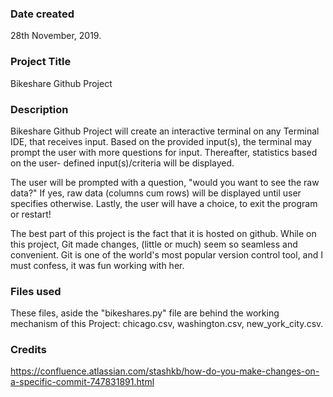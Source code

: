 ### Date created
28th November, 2019.

### Project Title
Bikeshare Github Project

### Description
Bikeshare Github Project will create an interactive terminal on any Terminal IDE,
that receives input. Based on the provided input(s), the terminal may prompt the
user with more questions for input. Thereafter, statistics based on the user-
defined input(s)/criteria will be displayed.

The user will be prompted with a question, "would you want to see the raw
data?" If yes, raw data (columns cum rows) will be displayed until user specifies
otherwise. Lastly, the user will have a choice, to exit the program or restart!

The best part of this project is the fact that it is hosted on github. While on
this project, Git made changes, (little or much) seem so seamless and convenient.
Git is one of the world's most popular version control tool, and I must confess,
it was fun working with her.


### Files used
These files, aside the "bikeshares.py" file are behind the working mechanism of
this Project:
chicago.csv,
washington.csv,
new_york_city.csv.

### Credits
https://confluence.atlassian.com/stashkb/how-do-you-make-changes-on-a-specific-commit-747831891.html
